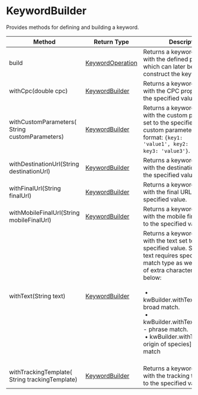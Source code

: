 # KeywordBuilder
Provides methods for defining and building a keyword.

|Method|Return Type|Description|
|-|-|-
build|[KeywordOperation](./KeywordOperation)|Returns a keyword operation with the defined properties which can later be used to construct the keyword.<br />
withCpc(double cpc)|[KeywordBuilder](./KeywordBuilder)|Returns a keyword builder with the CPC property set to the specified value.<br />
withCustomParameters( String customParameters)|[KeywordBuilder](./KeywordBuilder)|Returns a keyword builder with the custom parameters set to the specified value. The custom parameters are in the format: <code>{key1: 'value1', key2: 'value2', key3: 'value3'}</code>.<br />
withDestinationUrl(String destinationUrl)|[KeywordBuilder](./KeywordBuilder)|Returns a keyword builder with the destination URL set to the specified value.<br />
withFinalUrl(String finalUrl)|[KeywordBuilder](./KeywordBuilder)|Returns a keyword builder with the final URL set to the specified value.<br />
withMobileFinalUrl(String mobileFinalUrl)|[KeywordBuilder](./KeywordBuilder)|Returns a keyword builder with the mobile final URL set to the specified value.<br />
withText(String text)|[KeywordBuilder](./KeywordBuilder)|Returns a keyword builder with the text set to the specified value. Setting the text requires specifying the match type as well by means of extra characters as shown below:<br /> <br /> &nbsp;•	kwBuilder.withText("books") - broad match.<br /> &nbsp;•	kwBuilder.withText("\"books\"") - phrase match.<br /> &nbsp;•	kwBuilder.withText("[the origin of species]") - exact match<br />        <br />
withTrackingTemplate( String trackingTemplate)|[KeywordBuilder](./KeywordBuilder)|Returns a keyword builder with the tracking template set to the specified value.<br />
